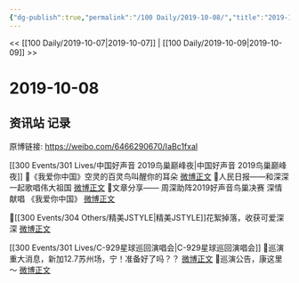 ```yaml
---
{"dg-publish":true,"permalink":"/100 Daily/2019-10-08/","title":"2019-10-08","created":"2023-03-29T16:10:10.614+08:00","updated":"2023-03-29T16:11:15.498+08:00"}
---
```



<< [[100 Daily/2019-10-07\|2019-10-07]] | [[100 Daily/2019-10-09\|2019-10-09]] >>

# 2019-10-08

## 资讯站 记录

原博链接: https://weibo.com/6466290670/IaBc1fxal

[[300 Events/301 Lives/中国好声音 2019鸟巢巅峰夜\|中国好声音 2019鸟巢巅峰夜]]
🌸《我爱你中国》空灵的百灵鸟叫醒你的耳朵
[微博正文](https://m.weibo.cn/6466290670/4425039493495206)
🌸人民日报——和深深一起歌唱伟大祖国
[微博正文](https://m.weibo.cn/6466290670/4425161039848644)
🌸文章分享——
周深助阵2019好声音鸟巢决赛 深情献唱
《我爱你中国》
[微博正文](https://m.weibo.cn/6466290670/4425176818782784)

🌸[[300 Events/304 Others/精美JSTYLE\|精美JSTYLE]]花絮掉落，收获可爱深深
[微博正文](https://m.weibo.cn/6466290670/4425107587533798)

[[300 Events/301 Lives/C-929星球巡回演唱会\|C-929星球巡回演唱会]]
🌸巡演重大消息，新加12.7苏州场，宁！准备好了吗？？
[微博正文](https://m.weibo.cn/6466290670/4425152605002670)
🌸巡演公告，康这里～
[微博正文](https://m.weibo.cn/6466290670/4425156585951182)



